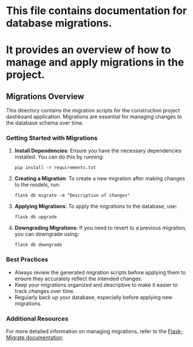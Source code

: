 # This file contains documentation for database migrations. 
# It provides an overview of how to manage and apply migrations in the project. 

## Migrations Overview

This directory contains the migration scripts for the construction project dashboard application. Migrations are essential for managing changes to the database schema over time.

### Getting Started with Migrations

1. **Install Dependencies**: Ensure you have the necessary dependencies installed. You can do this by running:
   ```
   pip install -r requirements.txt
   ```

2. **Creating a Migration**: To create a new migration after making changes to the models, run:
   ```
   flask db migrate -m "Description of changes"
   ```

3. **Applying Migrations**: To apply the migrations to the database, use:
   ```
   flask db upgrade
   ```

4. **Downgrading Migrations**: If you need to revert to a previous migration, you can downgrade using:
   ```
   flask db downgrade
   ```

### Best Practices

- Always review the generated migration scripts before applying them to ensure they accurately reflect the intended changes.
- Keep your migrations organized and descriptive to make it easier to track changes over time.
- Regularly back up your database, especially before applying new migrations.

### Additional Resources

For more detailed information on managing migrations, refer to the [Flask-Migrate documentation](https://flask-migrate.readthedocs.io/en/latest/).